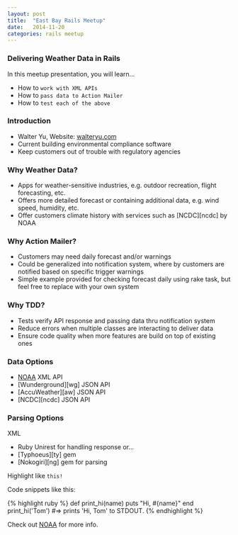 ```yaml
---
layout: post
title:  "East Bay Rails Meetup"
date:   2014-11-20
categories: rails meetup
---
```


### Delivering Weather Data in Rails

In this meetup presentation, you will learn...

* How to `work with XML APIs`
* How to `pass data to Action Mailer`
* How to `test each of the above`

### Introduction

* Walter Yu, Website: [walteryu.com][wyu]
* Current building environmental compliance software
* Keep customers out of trouble with regulatory agencies

### Why Weather Data?

* Apps for weather-sensitive industries, e.g. outdoor recreation, flight
  forecasting, etc.
* Offers more detailed forecast or containing additional data, e.g. wind
  speed, humidity, etc.
* Offer customers climate history with services such as [NCDC][ncdc] by
  NOAA

### Why Action Mailer?

* Customers may need daily forecast and/or warnings
* Could be generalized into notification system, where by customers are
  notified based on specific trigger warnings
* Simple example provided for checking forecast daily using rake task,
  but feel free to replace with your own system

### Why TDD?

* Tests verify API response and passing data thru notification system
* Reduce errors when multiple classes are interacting to deliver data
* Ensure code quality when more features are build on top of existing
  ones

### Data Options

* [NOAA][noaa] XML API
* [Wunderground][wg] JSON API
* [AccuWeather][aw] JSON API
* [NCDC][ncdc] JSON API

### Parsing Options

XML

* Ruby Unirest for handling response or...
* [Typhoeus][ty] gem
* [Nokogiri][ng] gem for parsing

Highlight like `this!`

Code snippets like this:

{% highlight ruby %}
def print_hi(name)
  puts "Hi, #{name}"
end
print_hi('Tom')
#=> prints 'Hi, Tom' to STDOUT.
{% endhighlight %}

Check out [NOAA][noaa] for more info.

[noaa]: http://weather.gov
[wyu]: http://walteryu.com
